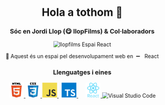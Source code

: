 <h1 align="center">Hola a tothom 👋</h1>
<h3 align="center">Sóc en Jordi Llop (😋 llopFilms) & Col·laboradors</h3>

<p align="center"> <img src="https://komarev.com/ghpvc/?username=espai-react&label=Visites Espai Angular&color=0e75b6&style=flat" alt="llopfilms Espai React" /> </p>

<div align="center">🌱 Aquest és un espai pel desenvolupament web en &nbsp;➖ &nbsp; React 
</div>
<h3 align="center">Llenguatges i eines</h3>

<p align="center">
<a href="https://www.w3.org/html/" target="_blank" rel="noreferrer"> <img src="https://raw.githubusercontent.com/devicons/devicon/master/icons/html5/html5-original-wordmark.svg" alt="html5" width="40" height="40"/> </a>
<a href="https://www.w3schools.com/css/" target="_blank" rel="noreferrer"> <img src="https://raw.githubusercontent.com/devicons/devicon/master/icons/css3/css3-original-wordmark.svg" alt="css3" width="40" height="40" /> </a>
<a href="https://developer.mozilla.org/en-US/docs/Web/JavaScript" target="_blank" rel="noreferrer"> <img src="https://raw.githubusercontent.com/devicons/devicon/master/icons/javascript/javascript-original.svg" alt="javascript" width="40" height="40" /> </a>&nbsp;
<a href="https://www.typescriptlang.org/" target="_blank" rel="noreferrer"> <img src="https://raw.githubusercontent.com/devicons/devicon/master/icons/typescript/typescript-original.svg" alt="typescript" width="40" height="40"/> </a>
&nbsp;&nbsp;&nbsp;&nbsp;
<a href="https://reactjs.org/" target="_blank" rel="noreferrer"> <img src="https://raw.githubusercontent.com/devicons/devicon/master/icons/react/react-original-wordmark.svg" alt="react" width="40" height="40"/> </a>
<img alt="Visual Studio Code" src="https://img.icons8.com/fluent/36/000000/visual-studio-code-2019.png"/>
</p>
<div align="center">
